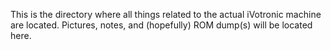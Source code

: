 This is the directory where all things related to the actual iVotronic machine are located. Pictures, notes, and (hopefully) ROM dump(s) will be located here.